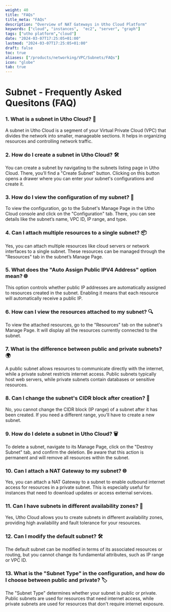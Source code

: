 ```yaml
---
weight: 40
title: "FAQs"
title_meta: "FAQs"
description: "Overview of NAT Gateways in Utho Cloud Platform"
keywords: ["cloud", "instances",  "ec2", "server", "graph"]
tags: ["utho platform","cloud"]
date: "2024-03-07T17:25:05+01:00"
lastmod: "2024-03-07T17:25:05+01:00"
draft: false
toc: true
aliases: ["/products/networking/VPC/Subnets/FAQs"]
icon: "globe"
tab: true
---
```


# **Subnet - Frequently Asked Quesitons (FAQ)**

### **1. What is a subnet in Utho Cloud?** 🤔  
A subnet in Utho Cloud is a segment of your Virtual Private Cloud (VPC) that divides the network into smaller, manageable sections. It helps in organizing resources and controlling network traffic.

### **2. How do I create a subnet in Utho Cloud?** 🛠️  
You can create a subnet by navigating to the subnets listing page in Utho Cloud. There, you’ll find a "Create Subnet" button. Clicking on this button opens a drawer where you can enter your subnet's configurations and create it.


### **3. How do I view the configuration of my subnet?** 👀  
To view the configuration, go to the Subnet's Manage Page in the Utho Cloud console and click on the "Configuration" tab. There, you can see details like the subnet’s name, VPC ID, IP range, and type.

### **4. Can I attach multiple resources to a single subnet?** 📦  
Yes, you can attach multiple resources like cloud servers or network interfaces to a single subnet. These resources can be managed through the "Resources" tab in the subnet’s Manage Page.

### **5. What does the "Auto Assign Public IPV4 Address" option mean?** 🌐  
This option controls whether public IP addresses are automatically assigned to resources created in the subnet. Enabling it means that each resource will automatically receive a public IP.

### **6. How can I view the resources attached to my subnet?** 🔍  
To view the attached resources, go to the "Resources" tab on the subnet's Manage Page. It will display all the resources currently connected to the subnet.

### **7. What is the difference between public and private subnets?** 🌍  
A public subnet allows resources to communicate directly with the internet, while a private subnet restricts internet access. Public subnets typically host web servers, while private subnets contain databases or sensitive resources.

### **8. Can I change the subnet's CIDR block after creation?** 🔄  
No, you cannot change the CIDR block (IP range) of a subnet after it has been created. If you need a different range, you’ll have to create a new subnet.

### **9. How do I delete a subnet in Utho Cloud?** 🗑️  
To delete a subnet, navigate to its Manage Page, click on the "Destroy Subnet" tab, and confirm the deletion. Be aware that this action is permanent and will remove all resources within the subnet.

### **10. Can I attach a NAT Gateway to my subnet?** 🌐  
Yes, you can attach a NAT Gateway to a subnet to enable outbound internet access for resources in a private subnet. This is especially useful for instances that need to download updates or access external services.

### **11. Can I have subnets in different availability zones?** 📍  
Yes, Utho Cloud allows you to create subnets in different availability zones, providing high availability and fault tolerance for your resources.

### **12. Can I modify the default subnet?** 🛠️  
The default subnet can be modified in terms of its associated resources or routing, but you cannot change its fundamental attributes, such as IP range or VPC ID.

### **13. What is the "Subnet Type" in the configuration, and how do I choose between public and private?** 🏷️  
The "Subnet Type" determines whether your subnet is public or private. Public subnets are used for resources that need internet access, while private subnets are used for resources that don't require internet exposure.
